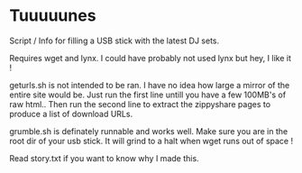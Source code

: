 # Tuuuuunes
Script / Info for filling a USB stick with the latest DJ sets.

Requires wget and lynx. I could have probably not used lynx but hey, I like it !

geturls.sh is not intended to be ran. I have no idea how large a mirror of the entire site would be.
Just run the first line untill you have a few 100MB's of raw html..
Then run the second line to extract the zippyshare pages to produce a list of download URLs.

grumble.sh is definately runnable and works well. Make sure you are in the root dir of your usb stick. It will grind to a halt when wget runs out of space !

Read story.txt if you want to know why I made this.
